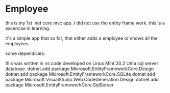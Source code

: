 # Employee

this is my 1st .net core mvc app.   I did not use the entity frame work.    this is a excercise in learning.

it's a simple app that so far, that either adds a employee or shows all the employees.

some dependicies:

  this was written in vs code
  developed on Linux Mint 20.2 Uma
  sql server database.
  dotnet add package Microsoft.EntityFrameworkCore.Design
  dotnet add package Microsoft.EntityFrameworkCore.SQLite
  dotnet add package Microsoft.VisualStudio.Web.CodeGeneration.Design
  dotnet add package Microsoft.EntityFrameworkCore.SqlServer
  
  
